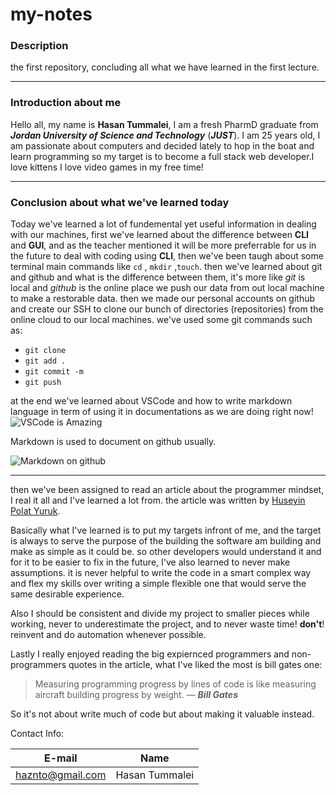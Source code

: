 # my-notes

### Description
the first repository, concluding all what we have learned in the first lecture.

---

### Introduction about me

Hello all, my name is **Hasan Tummalei**, I am a fresh PharmD graduate from ***Jordan University of Science and Technology*** (***JUST***). I am 25 years old, I am passionate about computers and decided lately to hop in the boat and learn programming so my target is to become a full stack web developer.I love kittens I love video games in my free time!

---

### Conclusion about what we've learned today

Today we've learned a lot of fundemental yet useful information in dealing with our machines, first we've learned about the difference between **CLI** and **GUI**, and as the teacher mentioned it will be more preferrable for us in the future to deal with coding using **CLI**, then we've been taugh about some terminal main commands like `cd` , `mkdir` ,`touch`. then we've learned about git and github and what is the difference between them, it's more like *git* is local and *github* is the online place we push our data from out local machine to make a restorable data. then we made our personal accounts on github and create our SSH to clone our bunch of directories (repositories) from the online cloud to our local machines. we've used some git commands such as:
* `git clone`
* `git add .`
* `git commit -m`
* `git push`

at the end we've learned about VSCode and how to write markdown language in term of using it in documentations as we are doing right now!  
![VSCode is Amazing](https://cdn.freebiesupply.com/logos/thumbs/2x/visual-studio-code-logo.png)  

Markdown is used to document on github usually.

![Markdown on github](https://www.andre601.ch/GitHub-Markdown/assets/img/logo.png)  

---

then we've been assigned to read an article about the programmer mindset, I real it all and I've learned a lot from. the article was written by [Huseyin Polat Yuruk][1]. 

[1]: https://www.freecodecamp.org/news/learn-the-fundamentals-of-a-good-developer-mindset-in-15-minutes-81321ab8a682/

Basically what I've learned is to put my targets infront of me, and the target is always to serve the purpose of the building the software am building and make as simple as it could be. so other developers would understand it and for it to be easier to fix in the future, I've also learned to never make assumptions. it is never helpful to write the code in a smart complex way and flex my skills over writing a simple flexible one that would serve the same desirable experience.

Also I should be consistent and divide my project to smaller pieces while working, never to underestimate the project, and to never waste time! **don't**! reinvent and do automation whenever possible.

Lastly I really enjoyed reading the big expiernced programmers and non-programmers quotes in the article, what I've liked the most is bill gates one:  

>Measuring programming progress by lines of code is like measuring aircraft building progress by weight.
— ***Bill Gates***

So it's not about write much of code but about making it valuable instead.

Contact Info:

 |   E-mail            |   Name       |
 |:----------:         |:----------:  |       
 |<haznto@gmail.com>   |Hasan Tummalei|     

